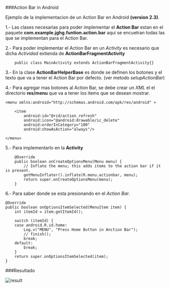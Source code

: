 ###Action Bar in Android

Ejemplo de la implementacion de un Action Bar en Android __(version 2.3)__.

1.- Las clases necesarias para poder implementar el __Action Bar__ estan en el paquete __com.example.jghg.funtion.action.bar__ aqui se encuetran todas las que se implementan para el Action Bar.

2.- Para poder implementar el Action Bar en un _Activity_ es necesario que dicha _Actividad_ extienda de __ActionBarFragmentActivity__
	
		public class MainActivity extends ActionBarFragmentActivity{}
		
3.- En la clase __ActionBarHelperBase__ es donde se definen los botones y el texto que va a tener el Action Bar por defecto. (ver metodo _setupActionBar_)

4.- Para agregar mas botones al Action Bar, se debe crear un _XML_ el el directorio __res/menu__ que va a tener los items que se desean mostrar. 
	
	<menu xmlns:android="http://schemas.android.com/apk/res/android" >

    	<item
        	android:id="@+id/action_refresh"
        	android:icon="@android:drawable/ic_delete"
        	android:orderInCategory="100"
        	android:showAsAction="always"/>

	</menu> 
	
5.- Para implementarlo en la __Activity__ 

		@Override
		public boolean onCreateOptionsMenu(Menu menu) {
			// Inflate the menu; this adds items to the action bar if it is present.
			getMenuInflater().inflate(R.menu.actionbar, menu);
			return super.onCreateOptionsMenu(menu);
		}
		
6.- Para saber donde se esta presionando en el _Action Bar_. 
	
	@Override
	public boolean onOptionsItemSelected(MenuItem item) {
		int itemId = item.getItemId();

		switch (itemId) {
		case android.R.id.home:
			Log.v("MENU", "Press Home Button in Anction Bar");
			// finish();
			break;
		default:
			break;
		}
		return super.onOptionsItemSelected(item);
	}
	
###Resultado

![result](http://img809.imageshack.us/img809/3416/actionbar.png)